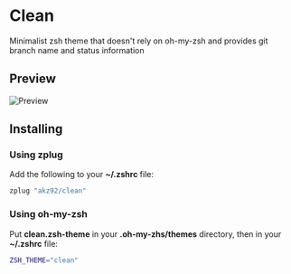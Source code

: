# Clean

Minimalist zsh theme that doesn't rely on oh-my-zsh and provides git branch name and status information

## Preview
![Preview](http://raw.github.com/akz92/clean/master/img/preview.png)

## Installing

### Using zplug

Add the following to your **~/.zshrc** file:
```bash
zplug "akz92/clean"
```

### Using oh-my-zsh

Put **clean.zsh-theme** in your **.oh-my-zhs/themes** directory, then in your **~/.zshrc** file:

```bash
ZSH_THEME="clean"
```
